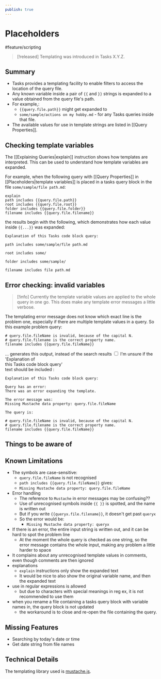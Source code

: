 ```yaml
---
publish: true
---
```


# Placeholders

<span class="related-pages">#feature/scripting</span>

> [!released]
> Templating was introduced in Tasks X.Y.Z.

## Summary

- Tasks provides a templating facility to enable filters to access the location of the query file.
- Any known variable inside a pair of `{{` and `}}` strings is expanded to a value obtained from the query file's path.
- For example,:
  - `{{query.file.path}}` might get expanded to
  - `some/sample/actions on my hobby.md` - for any Tasks queries inside that file.
- The available values for use in template strings are listed in [[Query Properties]].

## Checking template variables

The [[Explaining Queries|explain]] instruction shows how templates are interpreted. This can be used to understand how template variables are expanded.

For example, when the following query with [[Query Properties]] in [[Placeholders|template variables]] is placed in a tasks query block in the file `some/sample/file path.md`:

<!-- snippet: DocsSamplesForExplain.test.explain_templating.approved.query.text -->
```text
explain
path includes {{query.file.path}}
root includes {{query.file.root}}
folder includes {{query.file.folder}}
filename includes {{query.file.filename}}
```
<!-- endSnippet -->

the results begin with the following, which demonstrates how each value inside `{{...}}` was expanded:

<!-- snippet: DocsSamplesForExplain.test.explain_templating.approved.explanation.text -->
```text
Explanation of this Tasks code block query:

path includes some/sample/file path.md

root includes some/

folder includes some/sample/

filename includes file path.md
```
<!-- endSnippet -->

## Error checking: invalid variables

> [!info]
> Currently the template variable values are applied to the whole query in one go. This does make any template error messages a little verbose.

The templating error message does not know which exact line is the problem one, especially if there are multiple template values in a query. So this example problem query:

<!-- snippet: DocsSamplesForExplain.test.explain_templating_error.approved.query.text -->
```text
# query.file.fileName is invalid, because of the capital N.
# query.file.filename is the correct property name.
filename includes {{query.file.fileName}}
```
<!-- endSnippet -->

... generates this output, instead of the search <label class="ob-comment" title="" style=""> results <input type="checkbox"> <span style=""> I'm unsure if the 'Explanation of<br>this Tasks code block query'<br>text should be included </span></label>:

<!-- snippet: DocsSamplesForExplain.test.explain_templating_error.approved.explanation.text -->
```text
Explanation of this Tasks code block query:

Query has an error:
There was an error expanding the template.

The error message was:
Missing Mustache data property: query.file.fileName

The query is:

# query.file.fileName is invalid, because of the capital N.
# query.file.filename is the correct property name.
filename includes {{query.file.fileName}}
```
<!-- endSnippet -->

## Things to be aware of

## Known Limitations

- The symbols are case-sensitive:
  - `query.file.fileName` is not recognised
  - `path includes {{query.file.fileName}}` gives:
  - `Missing Mustache data property: query.file.fileName`
- Error handling
  - The reference to `Mustache` in error messages may be confusing??
  - Use of unrecognised symbols inside `{{ }}` is spotted, and the name is written out
  - But if you write `{{queryx.file.filename}}`, it doesn't get past `queryx`
  - So the error would be:
    - `Missing Mustache data property: queryx`
- If there is an error, the entire input string is written out, and it can be hard to spot the problem line
  - At the moment the whole query is checked as one string, so the error message contains the whole input, making any problem a little harder to space
- It complains about any unrecognised template values in comments, even though comments are then ignored
- explanations
  - `explain` instructions only show the expanded text
  - It would be nice to also show the original variable name, and then the expanded text
- use in regular expressions is allowed
  - but due to characters with special meanings in reg ex, it is not recommended to use them
- when you rename a file containing a tasks query block with variable names in, the query block is not updated
  - the workaround is to close and re-open the file containing the query.

## Missing Features

- Searching by today's date or time
- Get date string from file names

## Technical Details

The templating library used is [mustache.js](https://www.npmjs.com/package/mustache).
